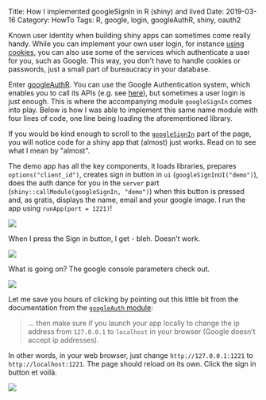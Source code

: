 Title: How I implemented googleSignIn in R (shiny) and lived
Date: 2019-03-16
Category: HowTo
Tags: R, google, login, googleAuthR, shiny, oauth2

Known user identity when building shiny apps can sometimes come really handy. While you can implement your own user login, for instance [using cookies](https://calligross.de/post/using-cookie-based-authentication-with-shiny/), you can also use some of the services which authenticate a user for you, such as Google. This way, you don't have to handle cookies or passwords, just a small part of bureaucracy in your database.

Enter [googleAuthR](https://code.markedmondson.me/googleAuthR/). You can use the Google Authentication system, which enables you to call its APIs (e.g. see [here](https://lesliemyint.wordpress.com/2017/01/01/creating-a-shiny-app-with-google-login/)), but sometimes a user login is just enough. This is where the accompanying module `googleSignIn` comes into play. Below is how I was able to implement this same name module with four lines of code, one line being loading the aforementioned library.

If you would be kind enough to scroll to the [`googleSignIn`](https://code.markedmondson.me/googleAuthR/articles/google-authentication-types.html#googlesignin-module-example) part of the page, you will notice code for a shiny app that (almost) just works. Read on to see what I mean by "almost".

The demo app has all the key components, it loads libraries, prepares `options("client_id")`, creates sign in button in `ui` (`googleSignInUI("demo")`), does the auth dance for you in the `server` part (`shiny::callModule(googleSignIn, "demo")`) when this button is pressed and, as gratis, displays the name, email and your google image. I run the app using `runApp(port = 1221)`!

<img src="{static}/images/googlesignin_app.png" class="center">

When I press the Sign in button, I get - bleh. Doesn't work.

<img src="{static}/images/googlesingin_invalid_request.png" class="center">

What is going on? The google console parameters check out.

<img src="{static}/images/googlesingin_console_restrictions.png" class="center">

Let me save you hours of clicking by pointing out this little bit from the documentation from the [`googleAuth` module](https://code.markedmondson.me/googleAuthR/articles/google-authentication-types.html#googleauth-module-example):

>... then make sure if you launch your app locally to change the ip address from `127.0.0.1` to `localhost` in your browser (Google doesn’t accept ip addresses).

In other words, in your web browser, just change `http://127.0.0.1:1221` to `http://localhost:1221`. The page should reload on its own. Click the sign in button et voilà.

<img src="{static}/images/googlesignin_signedin.png" class="center">
